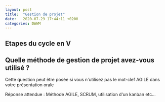 ```yaml
---
layout: post
title:  "Gestion de projet"
date:   2020-07-29 17:44:11 +0200
categories: DWWM
---
```

## Etapes du cycle en V

## Quelle méthode de gestion de projet avez-vous utilisé ?
Cette question peut être posée si vous n'utilisez pas le mot-clef AGILE dans votre présentation orale

Réponse attendue : Méthode AGILE, SCRUM, utilisation d'un kanban etc...